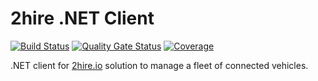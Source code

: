 ﻿# 2hire .NET Client

[![Build Status](https://dev.azure.com/devprofr/open-source/_apis/build/status/libraries/2hire-dotnet-client-ci?branchName=master)](https://dev.azure.com/devprofr/open-source/_build/latest?definitionId=33&branchName=master)
[![Quality Gate Status](https://sonarcloud.io/api/project_badges/measure?project=devpro.2hire.dotnetclient&metric=alert_status)](https://sonarcloud.io/dashboard?id=devpro.2hire.dotnetclient)
[![Coverage](https://sonarcloud.io/api/project_badges/measure?project=devpro.2hire.dotnetclient&metric=coverage)](https://sonarcloud.io/dashboard?id=devpro.2hire.dotnetclient)

.NET client for [2hire.io](https://2hire.io/) solution to manage a fleet of connected vehicles.
